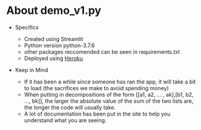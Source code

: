 # About demo_v1.py

* Specifics
  - Created using Streamlit
  - Python version python-3.7.6
  - other packages reccomended can be seen in requirements.txt
  - Deployed using [Heroku](https://classnumbers-and-walks.herokuapp.com/)
  
 * Keep in Mind
   - If it has been a while since someone has ran the app, it will take a bit to load (the sacrifices we make to avoid spending money) 
   - When putting in decompositions of the form [[a1, a2, ... , ak],[b1, b2, ..., bk]], the larger the absolute value of the sum of the two lists are, the longer the code will usually take. 
   - A lot of documentation has been put in the site to help you understand what you are seeing.
